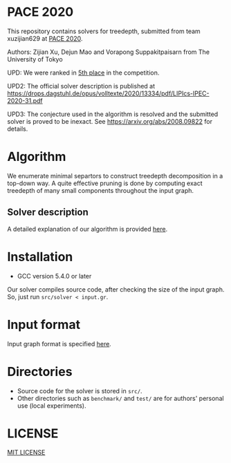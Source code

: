# PACE 2020
This repository contains solvers for treedepth, submitted from team xuzijian629 at [PACE 2020](https://pacechallenge.org/2020/td/).

Authors: Zijian Xu, Dejun Mao and Vorapong Suppakitpaisarn from The University of Tokyo

UPD: We were ranked in [5th place](https://pacechallenge.org/2020/results/) in the competition.

UPD2: The official solver description is published at https://drops.dagstuhl.de/opus/volltexte/2020/13334/pdf/LIPIcs-IPEC-2020-31.pdf

UPD3: The conjecture used in the algorithm is resolved and the submitted solver is proved to be inexact. See https://arxiv.org/abs/2008.09822 for details.

# Algorithm
We enumerate minimal separtors to construct treedepth decomposition in a top-down way. A quite effective pruning is done by computing exact treedepth of many small components throughout the input graph.
## Solver description
A detailed explanation of our algorithm is provided [here](https://github.com/xuzijian629/pace2020/blob/master/submissions/solver-description-xuzijian629.pdf).

# Installation
- GCC version 5.4.0 or later

Our solver compiles source code, after checking the size of the input graph. So, just run `src/solver < input.gr`.

# Input format
Input graph format is specified [here](https://pacechallenge.org/2020/td/).

# Directories
- Source code for the solver is stored in `src/`.
- Other directories such as `benchmark/` and `test/` are for authors' personal use (local experiments).

# LICENSE
[MIT LICENSE](https://github.com/xuzijian629/pace2020/blob/master/LICENSE.md)
